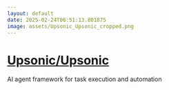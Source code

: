 ```yaml
---
layout: default
date: 2025-02-24T06:51:13.801875
image: assets/Upsonic_Upsonic_cropped.png
---
```


# [Upsonic/Upsonic](https://github.com/Upsonic/Upsonic)

AI agent framework for task execution and automation

